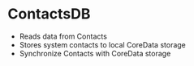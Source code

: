 # ContactsDB

- Reads data from Contacts
- Stores system contacts to local CoreData storage
- Synchronize Contacts with CoreData storage

